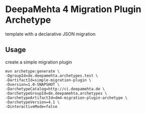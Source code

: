# DeepaMehta 4 Migration Plugin Archetype

template with a declarative JSON migration

## Usage

create a simple migration plugin

```shell
mvn archetype:generate \
-DgroupId=de.deepamehta.archetypes.test \
-DartifactId=simple-migration-plugin \
-Dversion=1.0-SNAPSHOT \
-DarchetypeCatalog=http://ci.deepamehta.de \
-DarchetypeGroupId=de.deepamehta.archetypes \
-DarchetypeArtifactId=dm4-migration-plugin-archetype \
-DarchetypeVersion=4.1 \
-DinteractiveMode=false
```
